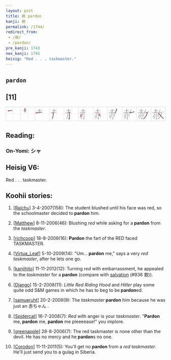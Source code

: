 ```yaml
---
layout: post
title: 赦 pardon
kanji: 赦
permalink: /1744/
redirect_from:
 - /赦/
 - /pardon/
pre_kanji: 1743
nex_kanji: 1745
heisig: "Red . . . taskmaster."
---
```


## `pardon`

## [11]

<div class="stroke"><img src="../images/E8B5A6.png" /></div>

## Reading:

### On-Yomi: シャ

## Heisig V6:

Red . . . taskmaster.

## Koohii stories:

1) [<a href="http://kanji.koohii.com/profile/Raichu">Raichu</a>] 3-4-2007(158): The student blushed until his face was red, so the schoolmaster decided to<strong> pardon</strong> him.

2) [<a href="http://kanji.koohii.com/profile/Matthew">Matthew</a>] 8-11-2006(46): Blushing <em>red</em> while asking for a<strong> pardon</strong> from the <em>taskmaster</em>.

3) [<a href="http://kanji.koohii.com/profile/richcoop">richcoop</a>] 18-8-2009(16): <strong>Pardon</strong> the fart of the RED faced TASKMASTER.

4) [<a href="http://kanji.koohii.com/profile/Virtua_Leaf">Virtua_Leaf</a>] 5-10-2009(14): &quot;Um...<strong> pardon</strong> me,&quot; says a very <em>red taskmaster</em>, after he lets one go.

5) [<a href="http://kanji.koohii.com/profile/kanjihito">kanjihito</a>] 11-11-2012(12): Turning <em>red</em> with embarrassment, he appealed to the <em>taskmaster</em> for a<strong> pardon</strong> (compare with <a href="../936">salvation</a> (#936 救)).

6) [<a href="http://kanji.koohii.com/profile/Django">Django</a>] 15-2-2008(11): <em>Little Red Riding Hood</em> and <em>Hitler</em> play some quite odd S&amp;M games in which he has to beg to be<strong> pardon</strong>ed.

7) [<a href="http://kanji.koohii.com/profile/samueruht">samueruht</a>] 20-2-2008(9): The <em>taskmaster</em><strong> pardon</strong> him because he was just an 赤ちゃん .

8) [<a href="http://kanji.koohii.com/profile/Spidercat">Spidercat</a>] 16-7-2008(7): <em>Red</em> with anger is your <em>taskmaster</em>. &quot;<strong>Pardon</strong> me,<strong> pardon</strong> me,<strong> pardon</strong> me pleeeease!&quot; you implore.

9) [<a href="http://kanji.koohii.com/profile/greenapple">greenapple</a>] 28-8-2006(7): The red taskmaster is none other than the devil. He has no mercy and he<strong> pardon</strong>s no one.

10) [<a href="http://kanji.koohii.com/profile/Corodon">Corodon</a>] 11-11-2011(5): You&#039;ll get no <strong>pardon</strong> from a <em>red</em> <em>taskmaster</em>. He&#039;ll just send you to a gulag in Siberia.
